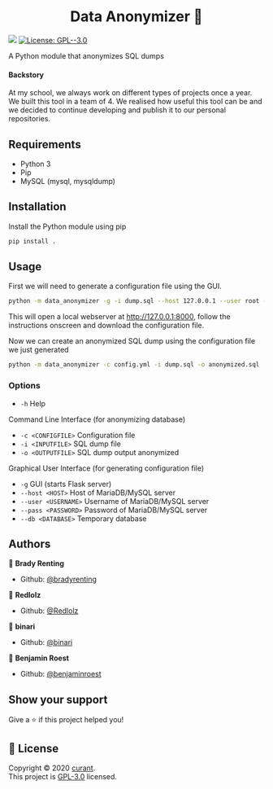 <h1 align="center">Data Anonymizer 💾</h1>
<p>
  <img src="https://img.shields.io/badge/python-v3-blue">
  <a href="https://github.com/curant/data-anonymizer/blob/master/LICENSE" target="_blank">
    <img alt="License: GPL--3.0" src="https://img.shields.io/badge/License-GPL--3.0-yellow.svg" />
  </a>
</p>

A Python module that anonymizes SQL dumps

#### Backstory

At my school, we always work on different types of projects once a year.
We built this tool in a team of 4. We realised how useful this tool can be and we decided to continue developing and publish it to our personal repositories.

## Requirements

* Python 3
* Pip
* MySQL (mysql, mysqldump)

## Installation

Install the Python module using pip

```sh
pip install .
```

## Usage

First we will need to generate a configuration file using the GUI.

```sh
python -m data_anonymizer -g -i dump.sql --host 127.0.0.1 --user root --pass toor --db anonymize
```

This will open a local webserver at <http://127.0.0.1:8000>, follow the instructions onscreen and download the configuration file.

Now we can create an anonymized SQL dump using the configuration file we just generated

```sh
python -m data_anonymizer -c config.yml -i dump.sql -o anonymized.sql
```

### Options

- `-h` Help

Command Line Interface (for anonymizing database)

- `-c <CONFIGFILE>` Configuration file
- `-i <INPUTFILE>` SQL dump file
- `-o <OUTPUTFILE>` SQL dump output anonymized

Graphical User Interface (for generating configuration file)

- `-g` GUI (starts Flask server)
- `--host <HOST>` Host of MariaDB/MySQL server
- `--user <USERNAME>` Username of MariaDB/MySQL server
- `--pass <PASSWORD>` Password of MariaDB/MySQL server
- `--db <DATABASE>` Temporary database

## Authors

👤 **Brady Renting**

* Github: [@bradyrenting](https://github.com/curant)

👤 **Redlolz**

* Github: [@Redlolz](https://github.com/Redlolz)

👤 **binari**

* Github: [@binari](https://github.com/binari)

👤 **Benjamin Roest**

* Github: [@benjaminroest](https://github.com/benjaminroest)

## Show your support

Give a ⭐️ if this project helped you!


## 📝 License

Copyright © 2020 [curant](https://github.com/curant).<br />
This project is [GPL-3.0](https://github.com/curant/data-anonymizer/blob/master/LICENSE) licensed.
